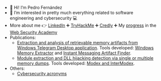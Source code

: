 - :wave: Hi! I’m Pedro Fernández
- :eyes: I’m interested in pretty much everything related to software engineering and cybersecurity :computer:
- More about me :point_right: [LinkedIn](https://www.linkedin.com/in/pedrofernandezalvarez/) :heavy_plus_sign: [TryHackMe](https://tryhackme.com/p/PedroFdez26) :heavy_plus_sign: [Credly](https://www.credly.com/users/pedro-fernandez-alvarez/badges) :heavy_plus_sign: My [progress](https://github.com/pedrofdez26/pedrofdez26/blob/main/WebSecurityAcademyProgress.png) in the [Web Security Academy](https://portswigger.net/web-security)
- Publications:
  - [Extraction and analysis of retrievable memory artifacts from Windows Telegram Desktop application](https://doi.org/10.1016/j.fsidi.2022.301342). Tools developed: [Windows Memory Extractor](https://github.com/reverseame/windows-memory-extractor) and [Instant Messaging Artifact Finder](https://github.com/reverseame/instant-messaging-artifact-finder).
  - [Module extraction and DLL hijacking detection via single or multiple memory dumps](https://doi.org/10.1016/j.fsidi.2023.301505). Tools developed: [Modex and InterModex](https://github.com/reverseame/modex).
- Others:
  - [Cybersecurity acronyms](https://github.com/pedrofdez26/cybersecurity-acronyms)

<!---
pedrofdez26/pedrofdez26 is a ✨ special ✨ repository because its `README.md` (this file) appears on your GitHub profile.
You can click the Preview link to take a look at your changes.
--->
